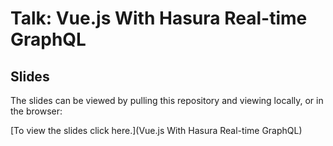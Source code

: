 # Talk: Vue.js With Hasura Real-time GraphQL

## Slides

The slides can be viewed by pulling this repository and viewing locally, or in the browser:

[To view the slides click here.](Vue.js With Hasura Real-time GraphQL)
